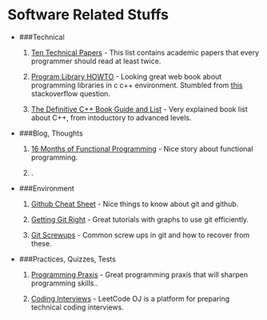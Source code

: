 Software Related Stuffs
======================

* ###Technical
    1. [Ten Technical Papers][tech1] - This list contains academic papers that every
       programmer should read at least twice.
    
    2. [Program Library HOWTO][tech2] - Looking great web book about
       programming libraries in c c++ environment. Stumbled from
       [this][tech2-1] stackoverflow question. 

    3. [The Definitive C++ Book Guide and List][tech3] - Very explained book
       list about C++, from intoductory to advanced levels. 


[tech1]: http://blog.fogus.me/2011/09/08/10-technical-papers-every-programmer-should-read-at-least-twice/
[tech2]: http://tldp.org/HOWTO/Program-Library-HOWTO/
[tech2-1]: https://stackoverflow.com/questions/28067401/whats-the-difference-between-shared-libraries-and-statically-linked-libraries-a
[tech3]: https://stackoverflow.com/questions/388242/the-definitive-c-book-guide-and-list

* ###Blog, Thoughts
    1. [16 Months of Functional Programming][blog1] - Nice story about
       functional programming.

    2. .

[blog1]: http://www.vasinov.com/blog/16-months-of-functional-programming/

* ###Environment
    1. [Github Cheat Sheet][env1] - Nice things to know about git and github.

    2. [Getting Git Right][env2] - Great tutorials with graphs to use git
       efficiently. 

    3. [Git Screwups][env3] - Common screw ups in git and how to recover from
       these.

[env1]: https://github.com/tiimgreen/github-cheat-sheet
[env2]: https://www.atlassian.com/git/
[env3]: http://41j.com/blog/2015/02/common-git-screwupsquestions-solutions/

* ###Practices, Quizzes, Tests
    1. [Programming Praxis][prac1] - Great programming praxis that will sharpen
       programming skills..

    2. [Coding Interviews][prac2] - LeetCode OJ is a platform for preparing
       technical coding interviews.

[prac1]: http://programmingpraxis.com/
[prac2]: https://oj.leetcode.com/
